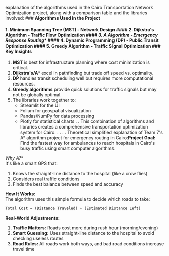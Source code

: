 explanation of the algorithms used in the Cairo Transportation Network 
Optimization project, along with a comparison table and the libraries involved: ### **Algorithms Used in the Project** 
#### **1. Minimum Spanning Tree (MST) - Network Design** #### **2. Dijkstra's Algorithm - Traffic Flow Optimization** #### **3. A* Algorithm - Emergency Response Routing** #### **4. Dynamic Programming (DP) - Public Transit Optimization** #### **5. Greedy Algorithm - Traffic Signal Optimization** ### **Key Insights** 
1. **MST** is best for infrastructure planning where cost minimization is 
critical. 
2. **Dijkstra's/A*** excel in pathfinding but trade off speed vs. optimality. 
3. **DP** handles transit scheduling well but requires more computational 
resources. 
4. **Greedy algorithms** provide quick solutions for traffic signals but may not 
be globally optimal. 
5. The libraries work together to: 
   - Streamlit for the UI 
   - Folium for geospatial visualization 
   - Pandas/NumPy for data processing 
   - Plotly for statistical charts . . This combination of algorithms and libraries creates a comprehensive 
transportation optimization system for Cairo.  . . . . Theoretical 
 simplified explanation of Team 7's A* algorithm project for 
emergency routing in Cairo:**Project Goal:**   
Find the fastest way for ambulances to reach hospitals in Cairo's busy 
traffic using smart computer algorithms. 
 
**Why A*?**   
It's like a smart GPS that: 
1. Knows the straight-line distance to the hospital (like a crow flies) 
2. Considers real traffic conditions 
3. Finds the best balance between speed and accuracy 
 
**How It Works:**   
The algorithm uses this simple formula to decide which roads to take: 
``` 
Total Cost = (Distance Traveled) + (Estimated Distance Left) 
``` 
 
**Real-World Adjustments:** 
1. **Traffic Matters:** Roads cost more during rush hour 
(morning/evening) 
2. **Smart Guessing:** Uses straight-line distance to the hospital to 
avoid checking useless routes 
3. **Road Rules:** All roads work both ways, and bad road conditions 
increase travel time  
